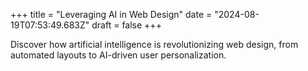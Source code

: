 +++
title = "Leveraging AI in Web Design"
date = "2024-08-19T07:53:49.683Z"
draft = false
+++

  Discover how artificial intelligence is revolutionizing web design, from automated layouts to AI-driven user personalization.
        